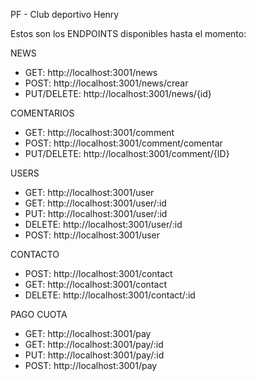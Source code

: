 PF - Club deportivo Henry

Estos son los ENDPOINTS disponibles hasta el momento:

NEWS
- GET: http://localhost:3001/news
- POST: http://localhost:3001/news/crear
- PUT/DELETE: http://localhost:3001/news/{id}

COMENTARIOS
- GET: http://localhost:3001/comment
- POST: http://localhost:3001/comment/comentar
- PUT/DELETE: http://localhost:3001/comment/{ID}

USERS
- GET: http://localhost:3001/user
- GET: http://localhost:3001/user/:id
- PUT: http://localhost:3001/user/:id
- DELETE: http://localhost:3001/user/:id
- POST: http://localhost:3001/user

CONTACTO

- POST: http://localhost:3001/contact
- GET: http://localhost:3001/contact
- DELETE: http://localhost:3001/contact/:id

PAGO CUOTA

- GET: http://localhost:3001/pay
- GET: http://localhost:3001/pay/:id
- PUT: http://localhost:3001/pay/:id
- POST: http://localhost:3001/pay


